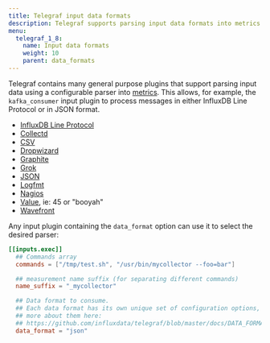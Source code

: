 ```yaml
---
title: Telegraf input data formats
description: Telegraf supports parsing input data formats into metrics for InfluxDB Line Protocol, CollectD, CSV, Dropwizard, Graphite, Grok, JSON, Logfmt, Nagios, Value, and Wavefront.
menu:
  telegraf_1_8:
    name: Input data formats
    weight: 10
    parent: data_formats
---
```


Telegraf contains many general purpose plugins that support parsing input data
using a configurable parser into [metrics][].  This allows, for example, the
`kafka_consumer` input plugin to process messages in either InfluxDB Line
Protocol or in JSON format.

- [InfluxDB Line Protocol](/telegraf/v1.8/plugins/data_formats/internal/influx)
- [Collectd](/telegraf/v1.8/plugins/data_formats/internal/collectd)
- [CSV](/telegraf/v1.8/plugins/data_formats/internal/csv)
- [Dropwizard](/telegraf/v1.8/plugins/data_formats/internal/dropwizard)
- [Graphite](/telegraf/v1.8/plugins/data_formats/internal/graphite)
- [Grok](/telegraf/v1.8/plugins/data_formats/internal/grok)
- [JSON](//telegraf/v1.8/plugins/data_formats/internal/json)
- [Logfmt](/telegraf/v1.8/plugins/data_formats/internal/logfmt)
- [Nagios](/telegraf/v1.8/plugins/data_formats/internal/nagios)
- [Value](/telegraf/v1.8/plugins/data_formats/internal/value), ie: 45 or "booyah"
- [Wavefront](/telegraf/v1.8/plugins/data_formats/internal/wavefront)

Any input plugin containing the `data_format` option can use it to select the
desired parser:

```toml
[[inputs.exec]]
  ## Commands array
  commands = ["/tmp/test.sh", "/usr/bin/mycollector --foo=bar"]

  ## measurement name suffix (for separating different commands)
  name_suffix = "_mycollector"

  ## Data format to consume.
  ## Each data format has its own unique set of configuration options, read
  ## more about them here:
  ## https://github.com/influxdata/telegraf/blob/master/docs/DATA_FORMATS_INPUT.md
  data_format = "json"
```

[metrics]: /telegraf/v1.8/concepts/metrics/
